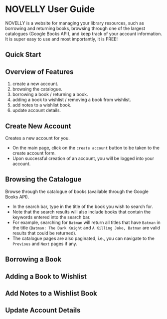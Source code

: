 # NOVELLY User Guide
NOVELLY is a website for managing your library resources, such as borrowing and returning books, browsing through one of the largest catalogues (Google Books API), and keep track of your account information. It is super easy to use and most importantly, it is FREE!

## Quick Start

## Overview of Features
1. create a new account.
2. browsing the catalogue.
3. borrowing a book / returning a book.
4. adding a book to wishlist / removing a book from wishlist.
5. add notes to a wishlist book.
6. update account details.

## Create New Account
Creates a new account for you.  
- On the main page, click on the `create account` button to be taken to the create account form.  
- Upon successful creation of an account, you will be logged into your account.

## Browsing the Catalogue
Browse through the catalogue of books (available through the Google Books API).  
- In the search bar, type in the title of the book you wish to search for.  
- Note that the search results will also include books that contain the keywords entered into the search bar.  
- For example, searching for `Batman` will return all titles that have `Batman` in the title (`Batman: The Dark Knight` and `A Killing Joke, Batman` are valid results that could be returned).  
- The catalogue pages are also paginated, i.e., you can navigate to the `Previous` and `Next` pages if any.

## Borrowing a Book

## Adding a Book to Wishlist

## Add Notes to a Wishlist Book

## Update Account Details
